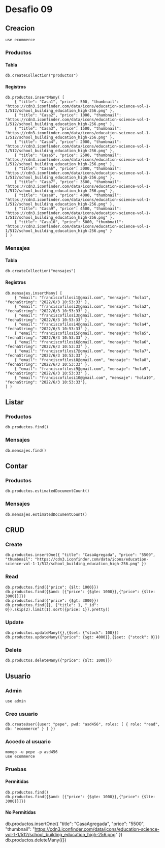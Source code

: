 # Desafio 09
## Creacion
~~~
use ecommerce
~~~
### Productos
#### Tabla
~~~
db.createCollection("productos")
~~~
#### Registros
~~~
db.productos.insertMany( [ 
    { "title": "Casa1", "price": 500, "thumbnail": "https://cdn3.iconfinder.com/data/icons/education-science-vol-1-1/512/school_building_education_high-256.png" },
    { "title": "Casa2", "price": 1000, "thumbnail": "https://cdn3.iconfinder.com/data/icons/education-science-vol-1-1/512/school_building_education_high-256.png" },
    { "title": "Casa3", "price": 1500, "thumbnail": "https://cdn3.iconfinder.com/data/icons/education-science-vol-1-1/512/school_building_education_high-256.png" },
    { "title": "Casa4", "price": 2000, "thumbnail": "https://cdn3.iconfinder.com/data/icons/education-science-vol-1-1/512/school_building_education_high-256.png" },
    { "title": "Casa5", "price": 2500, "thumbnail": "https://cdn3.iconfinder.com/data/icons/education-science-vol-1-1/512/school_building_education_high-256.png" },
    { "title": "Casa6", "price": 3000, "thumbnail": "https://cdn3.iconfinder.com/data/icons/education-science-vol-1-1/512/school_building_education_high-256.png" },
    { "title": "Casa7", "price": 3500, "thumbnail": "https://cdn3.iconfinder.com/data/icons/education-science-vol-1-1/512/school_building_education_high-256.png" },
    { "title": "Casa8", "price": 4000, "thumbnail": "https://cdn3.iconfinder.com/data/icons/education-science-vol-1-1/512/school_building_education_high-256.png" },
    { "title": "Casa9", "price": 4500, "thumbnail": "https://cdn3.iconfinder.com/data/icons/education-science-vol-1-1/512/school_building_education_high-256.png" },
    { "title": "Casa10", "price": 5000, "thumbnail": "https://cdn3.iconfinder.com/data/icons/education-science-vol-1-1/512/school_building_education_high-256.png" }
] )
~~~
### Mensajes
#### Tabla
~~~
db.createCollection("mensajes")
~~~
#### Registros
~~~
db.mensajes.insertMany( [
    { "email": "franciscofilosi1@gmail.com", "mensaje": "hola1", "fechaString": "2022/6/3 10:53:33" },
    { "email": "franciscofilosi2@gmail.com", "mensaje": "hola2", "fechaString": "2022/6/3 10:53:33" },
    { "email": "franciscofilosi3@gmail.com", "mensaje": "hola3", "fechaString": "2022/6/3 10:53:33" },
    { "email": "franciscofilosi4@gmail.com", "mensaje": "hola4", "fechaString": "2022/6/3 10:53:33" },
    { "email": "franciscofilosi5@gmail.com", "mensaje": "hola5", "fechaString": "2022/6/3 10:53:33" },
    { "email": "franciscofilosi6@gmail.com", "mensaje": "hola6", "fechaString": "2022/6/3 10:53:33" },
    { "email": "franciscofilosi7@gmail.com", "mensaje": "hola7", "fechaString": "2022/6/3 10:53:33" },
    { "email": "franciscofilosi8@gmail.com", "mensaje": "hola8", "fechaString": "2022/6/3 10:53:33" },
    { "email": "franciscofilosi9@gmail.com", "mensaje": "hola9", "fechaString": "2022/6/3 10:53:33" },
    { "email": "franciscofilosi10@gmail.com", "mensaje": "hola10", "fechaString": "2022/6/3 10:53:33"},
] )
~~~
## Listar
### Productos
~~~
db.productos.find()
~~~
### Mensajes
~~~
db.mensajes.find()
~~~
## Contar
### Productos
~~~
db.productos.estimatedDocumentCount()
~~~
### Mensajes
~~~
db.mensajes.estimatedDocumentCount()
~~~
## CRUD
### Create
~~~
db.productos.insertOne({ "title": "CasaAgregada", "price": "5500", "thumbnail": "https://cdn3.iconfinder.com/data/icons/education-science-vol-1-1/512/school_building_education_high-256.png" })
~~~
### Read
~~~
db.productos.find({"price": {$lt: 1000}})
db.productos.find({$and: [{"price": {$gte: 1000}},{"price": {$lte: 3000}}]})
db.productos.find({"price": {$gt: 3000}})
db.productos.find({}, {"title": 1, "_id": 0}).skip(2).limit(1).sort({price: 1}).pretty()
~~~
### Update
~~~
db.productos.updateMany({},{$set: {"stock": 100}})
db.productos.updateMany({"price": {$gt: 4000}},{$set: {"stock": 0}})
~~~
### Delete
~~~
db.productos.deleteMany({"price": {$lt: 1000}})
~~~
## Usuario
### Admin
~~~
use admin
~~~
### Creo usuario
~~~
db.createUser({user: "pepe", pwd: "asd456", roles: [ { role: "read", db: "ecommerce" } ] })
~~~
### Accedo al usuario
~~~
mongo -u pepe -p asd456
use ecommerce
~~~
### Pruebas
#### Permitidas
~~~
db.productos.find()
db.productos.find({$and: [{"price": {$gte: 1000}},{"price": {$lte: 3000}}]})
~~~
#### No Permitidas
db.productos.insertOne({ "title": "CasaAgregada", "price": "5500", "thumbnail": "https://cdn3.iconfinder.com/data/icons/education-science-vol-1-1/512/school_building_education_high-256.png" })
db.productos.deleteMany({})